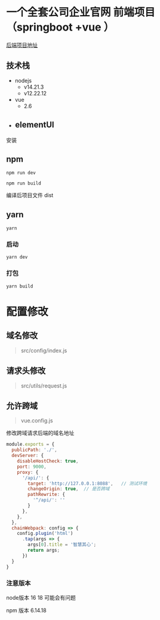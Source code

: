 <!--
 * @Date: 2023-11-24 22:59:48
 * @LastEditTime: 2023-11-26 22:40:31
-->

# 一个全套公司企业官网 前端项目 （springboot +vue ）

[后端项目地址](https://github.com/liyinchigithub/company_official_website_server)

## 技术栈

- nodejs
	- v14.21.3
	- v12.22.12
- vue
	- 2.6 
- elementUI
 	- 


 安装

## npm
```
npm run dev
```

```
npm run build
```

编译后项目文件
dist

## yarn
```
yarn
```

### 启动
```
yarn dev
```

### 打包
```
yarn build
```


# 配置修改

## 域名修改

>src/config/index.js

## 请求头修改

>src/utils/request.js

## 允许跨域

>vue.config.js

修改跨域请求后端的域名地址

```js
module.exports = {
  publicPath: './',
  devServer: {
    disableHostCheck: true,
    port: 9000,
    proxy: {
      '/api/': {
        target: 'http://127.0.0.1:8088',   // 测试环境
        changeOrigin: true,  // 是否跨域
        pathRewrite: {
          '^/api/': ''
        }
      },
    },
  },
  chainWebpack: config => {
    config.plugin('html')
      .tap(args => {
        args[0].title = '智慧其心';
        return args;
      })
  }
}
```


### 注意版本

node版本 16  18 可能会有问题

npm 版本
6.14.18

